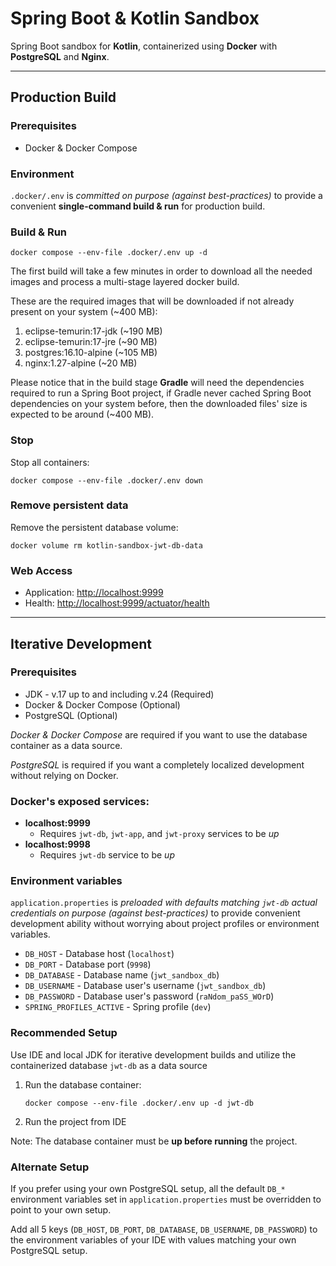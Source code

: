 # Spring Boot & Kotlin Sandbox

Spring Boot sandbox for **Kotlin**, containerized using **Docker** with **PostgreSQL** and **Nginx**.

---

## Production Build

### Prerequisites

- Docker & Docker Compose

### Environment

`.docker/.env` is *committed on purpose (against best-practices)* to provide a convenient **single-command build & run** for production build.

### Build & Run

```shell
docker compose --env-file .docker/.env up -d
```

The first build will take a few minutes in order to download all the needed images and process a multi-stage layered docker build.

These are the required images that will be downloaded if not already present on your system (~400 MB):
1. eclipse-temurin:17-jdk (~190 MB)
2. eclipse-temurin:17-jre (~90 MB)
3. postgres:16.10-alpine (~105 MB)
4. nginx:1.27-alpine (~20 MB)

Please notice that in the build stage **Gradle** will need the dependencies required to run a Spring Boot project, if Gradle never cached Spring Boot dependencies on your system before, then the downloaded files' size is expected to be around (~400 MB). 

### Stop

Stop all containers:
```shell
docker compose --env-file .docker/.env down
```

### Remove persistent data

Remove the persistent database volume:
```shell
docker volume rm kotlin-sandbox-jwt-db-data
```

### Web Access

- Application: [http://localhost:9999](http://localhost:9999)
- Health: [http://localhost:9999/actuator/health](http://localhost:9999/actuator/health)


---

## Iterative Development

### Prerequisites

- JDK - v.17 up to and including v.24 (Required)
- Docker & Docker Compose (Optional)
- PostgreSQL (Optional)

*Docker & Docker Compose* are required if you want to use the database container as a data source.

*PostgreSQL* is required if you want a completely localized development without relying on Docker.

### Docker's exposed services:

- **localhost:9999**
    - Requires `jwt-db`, `jwt-app`, and `jwt-proxy` services to be *up*
- **localhost:9998**
    - Requires `jwt-db` service to be *up*

### Environment variables

`application.properties` is *preloaded with defaults matching `jwt-db` actual credentials on purpose (against best-practices)* to provide convenient development ability without worrying about project profiles or environment variables.

* `DB_HOST` - Database host (`localhost`)
* `DB_PORT` - Database port (`9998`)
* `DB_DATABASE` - Database name (`jwt_sandbox_db`)
* `DB_USERNAME` - Database user's username (`jwt_sandbox_db`)
* `DB_PASSWORD` - Database user's password (`raNdom_paSS_WOrD`)
* `SPRING_PROFILES_ACTIVE` - Spring profile (`dev`)

### Recommended Setup

Use IDE and local JDK for iterative development builds and utilize the containerized database `jwt-db` as a data source

1. Run the database container:
    ```shell
    docker compose --env-file .docker/.env up -d jwt-db
    ```
2. Run the project from IDE

Note: The database container must be **up before running** the project.

### Alternate Setup

If you prefer using your own PostgreSQL setup, all the default `DB_*` environment variables set in `application.properties` must be overridden to point to your own setup.

Add all 5 keys (`DB_HOST`, `DB_PORT`, `DB_DATABASE`, `DB_USERNAME`, `DB_PASSWORD`) to the environment variables of your IDE with values matching your own PostgreSQL setup.
